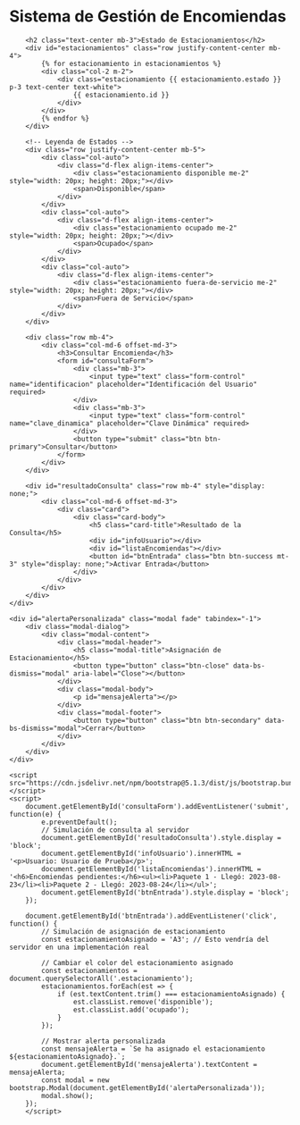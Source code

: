 
<!DOCTYPE html>
<html lang="es">
<head>
    <meta charset="UTF-8">
    <meta name="viewport" content="width=device-width, initial-scale=1.0">
    <title>Sistema de Gestión de Encomiendas</title>
    <link href="https://cdn.jsdelivr.net/npm/bootstrap@5.1.3/dist/css/bootstrap.min.css" rel="stylesheet">
    <style>
        .estacionamiento { width: 100%; height: 50px; }
        .disponible { background-color: #28a745; }
        .ocupado { background-color: #ffc107; }
        .fuera-de-servicio { background-color: #dc3545; }
    </style>
</head>
<body>
    <div class="container">
        <h1 class="text-center mb-4">Sistema de Gestión de Encomiendas</h1>

        <h2 class="text-center mb-3">Estado de Estacionamientos</h2>
        <div id="estacionamientos" class="row justify-content-center mb-4">
            {% for estacionamiento in estacionamientos %}
            <div class="col-2 m-2">
                <div class="estacionamiento {{ estacionamiento.estado }} p-3 text-center text-white">
                    {{ estacionamiento.id }}
                </div>
            </div>
            {% endfor %}
        </div>

        <!-- Leyenda de Estados -->
        <div class="row justify-content-center mb-5">
            <div class="col-auto">
                <div class="d-flex align-items-center">
                    <div class="estacionamiento disponible me-2" style="width: 20px; height: 20px;"></div>
                    <span>Disponible</span>
                </div>
            </div>
            <div class="col-auto">
                <div class="d-flex align-items-center">
                    <div class="estacionamiento ocupado me-2" style="width: 20px; height: 20px;"></div>
                    <span>Ocupado</span>
                </div>
            </div>
            <div class="col-auto">
                <div class="d-flex align-items-center">
                    <div class="estacionamiento fuera-de-servicio me-2" style="width: 20px; height: 20px;"></div>
                    <span>Fuera de Servicio</span>
                </div>
            </div>
        </div>

        <div class="row mb-4">
            <div class="col-md-6 offset-md-3">
                <h3>Consultar Encomienda</h3>
                <form id="consultaForm">
                    <div class="mb-3">
                        <input type="text" class="form-control" name="identificacion" placeholder="Identificación del Usuario" required>
                    </div>
                    <div class="mb-3">
                        <input type="text" class="form-control" name="clave_dinamica" placeholder="Clave Dinámica" required>
                    </div>
                    <button type="submit" class="btn btn-primary">Consultar</button>
                </form>
            </div>
        </div>

        <div id="resultadoConsulta" class="row mb-4" style="display: none;">
            <div class="col-md-6 offset-md-3">
                <div class="card">
                    <div class="card-body">
                        <h5 class="card-title">Resultado de la Consulta</h5>
                        <div id="infoUsuario"></div>
                        <div id="listaEncomiendas"></div>
                        <button id="btnEntrada" class="btn btn-success mt-3" style="display: none;">Activar Entrada</button>
                    </div>
                </div>
            </div>
        </div>
    </div>

    <div id="alertaPersonalizada" class="modal fade" tabindex="-1">
        <div class="modal-dialog">
            <div class="modal-content">
                <div class="modal-header">
                    <h5 class="modal-title">Asignación de Estacionamiento</h5>
                    <button type="button" class="btn-close" data-bs-dismiss="modal" aria-label="Close"></button>
                </div>
                <div class="modal-body">
                    <p id="mensajeAlerta"></p>
                </div>
                <div class="modal-footer">
                    <button type="button" class="btn btn-secondary" data-bs-dismiss="modal">Cerrar</button>
                </div>
            </div>
        </div>
    </div>    

    <script src="https://cdn.jsdelivr.net/npm/bootstrap@5.1.3/dist/js/bootstrap.bundle.min.js"></script>
    <script>
        document.getElementById('consultaForm').addEventListener('submit', function(e) {
            e.preventDefault();
            // Simulación de consulta al servidor
            document.getElementById('resultadoConsulta').style.display = 'block';
            document.getElementById('infoUsuario').innerHTML = '<p>Usuario: Usuario de Prueba</p>';
            document.getElementById('listaEncomiendas').innerHTML = '<h6>Encomiendas pendientes:</h6><ul><li>Paquete 1 - Llegó: 2023-08-23</li><li>Paquete 2 - Llegó: 2023-08-24</li></ul>';
            document.getElementById('btnEntrada').style.display = 'block';
        });
        
        document.getElementById('btnEntrada').addEventListener('click', function() {
            // Simulación de asignación de estacionamiento
            const estacionamientoAsignado = 'A3'; // Esto vendría del servidor en una implementación real
            
            // Cambiar el color del estacionamiento asignado
            const estacionamientos = document.querySelectorAll('.estacionamiento');
            estacionamientos.forEach(est => {
                if (est.textContent.trim() === estacionamientoAsignado) {
                    est.classList.remove('disponible');
                    est.classList.add('ocupado');
                }
            });
        
            // Mostrar alerta personalizada
            const mensajeAlerta = `Se ha asignado el estacionamiento ${estacionamientoAsignado}.`;
            document.getElementById('mensajeAlerta').textContent = mensajeAlerta;
            const modal = new bootstrap.Modal(document.getElementById('alertaPersonalizada'));
            modal.show();
        });
        </script>
</body>
</html>